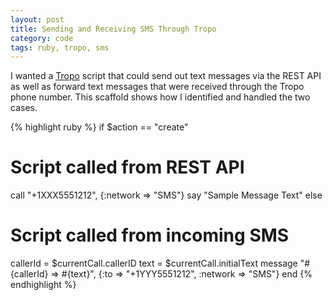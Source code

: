 ```yaml
---
layout: post
title: Sending and Receiving SMS Through Tropo
category: code
tags: ruby, tropo, sms
---
```


I wanted a [Tropo][tropo] script that could send out text messages via the REST API as well as forward text messages that were received through the Tropo phone number. This scaffold shows how I identified and handled the two cases. 

{% highlight ruby %}
if $action == "create"
  # Script called from REST API
  call "+1XXX5551212", {:network => "SMS"}
  say "Sample Message Text"
else
  # Script called from incoming SMS
  callerId = $currentCall.callerID
  text = $currentCall.initialText
  message "#{callerId} => #{text}", {:to => "+1YYY5551212", :network => "SMS"}
end
{% endhighlight %}

  [tropo]: https://www.tropo.com
